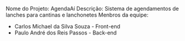 Nome do Projeto: AgendaAí
Descrição: Sistema de agendamentos de lanches para cantinas e lanchonetes
Menbros da equipe:
  - Carlos Michael da Silva Souza - Front-end
  - Paulo André dos Reis Passos - Back-end
